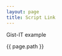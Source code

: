 ```yaml
---
layout: page
title: Script Link
---
```


Gist-IT example

{{ page.path }}

<script src="http://gist-it.appspot.com/github.com/BanterBoy/maintenance/blob/v1.0.1/PowerShell/CmdLets/Get-IPConfig.ps1"></script>
